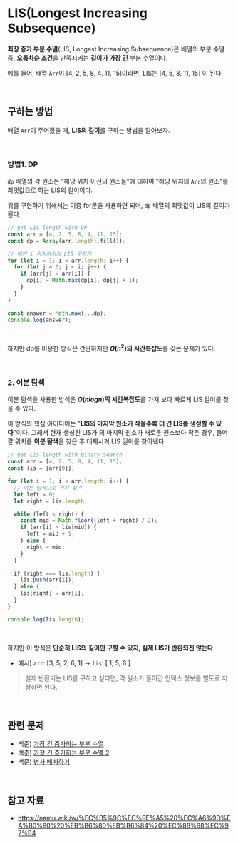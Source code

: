 # LIS(Longest Increasing Subsequence)

**최장 증가 부분 수열**(LIS, Longest Increasing Subsequence)은 배열의 부분 수열 중, **오름차순 조건**을 만족시키는 **길이가 가장 긴** 부분 수열이다.

예를 들어, 배열 `Arr`이 [4, 2, 5, 8, 4, 11, 15]이라면, LIS는 [4, 5, 8, 11, 15] 이 된다.

<br>

## 구하는 방법

배열 `Arr`이 주어졌을 때, **LIS의 길이**를 구하는 방법을 알아보자.

<br>

### 방법1. DP

`dp` 배열의 각 원소는 "해당 위치 이전의 원소들"에 대하여 "해당 위치의 `Arr`의 원소"를 최댓값으로 하는 LIS의 길이이다.

위를 구현하기 위해서는 이중 for문을 사용하면 되며, 
`dp` 배열의 최댓값이 LIS의 길이가 된다.

```js
// get LIS length with DP
const arr = [4, 2, 5, 8, 4, 11, 15];
const dp = Array(arr.length).fill(1);

// 매번 i 위치까지의 LIS 구하기
for (let i = 1; i < arr.length; i++) {
  for (let j = 0; j < i; j++) {
    if (arr[j] < arr[i]) {
      dp[i] = Math.max(dp[i], dp[j] + 1);
    }
  }
}

const answer = Math.max(...dp);
console.log(answer);
```

<br>

하지만 dp를 이용한 방식은 간단하지만 **$O(n^2)$의 시간복잡도**를 갖는 문제가 있다.

<br>

### 2. 이분 탐색

이분 탐색을 사용한 방식은 **$O(nlogn)$의 시간복잡도**를 가져 보다 빠르게 LIS 길이를 찾을 수 있다.

이 방식의 핵심 아이디어는 "**LIS의 마지막 원소가 작을수록 더 긴 LIS를 생성할 수 있다**"이다. 그래서 현재 생성된 LIS가 의 마지막 원소가 새로운 원소보다 작은 경우, 들어갈 위치를 **이분 탐색**을 찾은 후 대체시켜 LIS 길이를 찾아낸다.

```js
// get LIS length with Binary Search
const arr = [4, 2, 5, 8, 4, 11, 15];
const lis = [arr[0]];

for (let i = 1; i < arr.length; i++) {
  // 이분 탐색으로 위치 찾기
  let left = 0;
  let right = lis.length;

  while (left < right) {
    const mid = Math.floor((left + right) / 2);
    if (arr[i] > lis[mid]) {
      left = mid + 1;
    } else {
      right = mid;
    }
  }

  if (right === lis.length) {
    lis.push(arr[i]);
  } else {
    lis[right] = arr[i];
  }
}

console.log(lis.length);
```

<br>

하지만 이 방식은 **단순히 LIS의 길이만 구할 수 있지, 실제 LIS가 반환되진 않는다.**

- 예시) `arr`: [3, 5, 2, 6, 1] → `lis`: [ 1, 5, 6 ]

> 실제 반환되는 LIS를 구하고 싶다면, 각 원소가 들어간 인덱스 정보를 별도로 저장하면 된다.

<br>

## 관련 문제

- 백준) [가장 긴 증가하는 부분 수열](https://www.acmicpc.net/problem/11053)
- 백준) [가장 긴 증가하는 부분 수열 2](https://www.acmicpc.net/problem/12015)
- 백준) [병사 배치하기](https://www.acmicpc.net/problem/18353)

<br>

## 참고 자료

- https://namu.wiki/w/%EC%B5%9C%EC%9E%A5%20%EC%A6%9D%EA%B0%80%20%EB%B6%80%EB%B6%84%20%EC%88%98%EC%97%B4